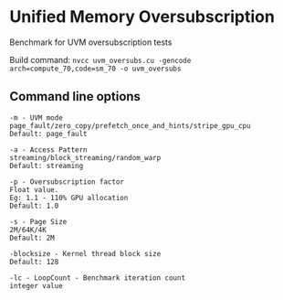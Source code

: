 # Unified Memory Oversubscription

Benchmark for UVM oversubscription tests

Build command: `nvcc uvm_oversubs.cu -gencode arch=compute_70,code=sm_70 -o uvm_oversubs`
## Command line options

```
-m - UVM mode
page_fault/zero_copy/prefetch_once_and_hints/stripe_gpu_cpu
Default: page_fault

-a - Access Pattern
streaming/block_streaming/random_warp
Default: streaming

-p - Oversubscription factor
Float value.
Eg: 1.1 - 110% GPU allocation
Default: 1.0

-s - Page Size
2M/64K/4K
Default: 2M

-blocksize - Kernel thread block size
Default: 128

-lc - LoopCount - Benchmark iteration count
integer value
```